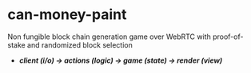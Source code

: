 # can-money-paint
Non fungible block chain generation game over WebRTC with proof-of-stake and randomized block selection

- ***client (i/o) -> actions (logic) -> game (state) -> render (view)***